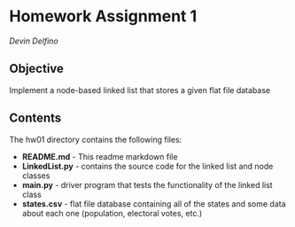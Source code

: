 Homework Assignment 1
=====================
*Devin Delfino*

Objective
---------
Implement a node-based linked list that stores a given flat file database

Contents
--------
The hw01 directory contains the following files:

* **README.md** - This readme markdown file
* **LinkedList.py** - contains the source code for the linked list and node classes
* **main.py** - driver program that tests the functionality of the linked list class
* **states.csv** - flat file database containing all of the states and some data about each one (population, electoral votes, etc.)

